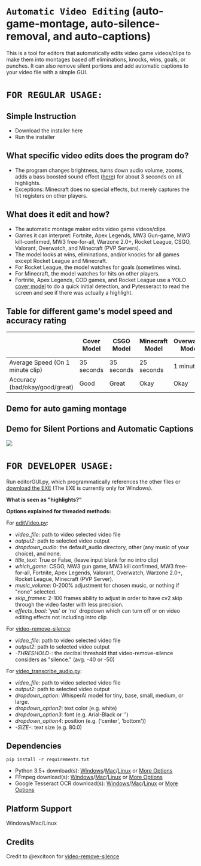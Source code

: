 # `Automatic Video Editing` (auto-game-montage, auto-silence-removal, and auto-captions)

This is a tool for editors that automatically edits video game videos/clips to make them into montages based off eliminations, knocks, wins, goals, or punches. It can also remove silent portions and add automatic captions to your video file with a simple GUI.

# `FOR REGULAR USAGE:`

## Simple Instruction
- Download the installer here
- Run the installer 

## What specific video edits does the program do?
- The program changes brightness, turns down audio volume, zooms, adds a bass boosted sound effect ([here](editing_sfx/bass_boosted_fixed.mp3)) for about 3 seconds on all highlights.
- Exceptions: Minecraft does no special effects, but merely captures the hit registers on other players.

## What does it edit and how?
- The automatic montage maker edits video game videos/clips
- Games it can interpret: Fortnite, Apex Legends, MW3 Gun-game, MW3 kill-confirmed, MW3 free-for-all, Warzone 2.0+, Rocket League, CSGO, Valorant, Overwatch, and Minecraft (PVP Servers).
- The model looks at wins, eliminations, and/or knocks for all games except Rocket League and Minecraft.
- For Rocket League, the model watches for goals (sometimes wins).
- For Minecraft, the model watches for hits on other players.
- Fortnite, Apex Legends, COD games, and Rocket League use a YOLO [cover model](YOLOmodels/covermodel.pt) to do a quick initial detection, and Pytesseract to read the screen and see if there was actually a highlight.  

## Table for different game's model speed and accuracy rating
|                                 | Cover Model   | CSGO Model    | Minecraft Model | Overwatch Model | Valorant Model | Pytesseract + Cover Model |
| ------------------------------- | ------------- | ------------- | --------------- | --------------- | -------------- | ------------------------- |
| Average Speed (On 1 minute clip)| 35 seconds    | 35 seconds    | 25 seconds      | 1 minute        | 35 seconds     | 5 minutes                 |
| Accuracy (bad/okay/good/great)  | Good          | Great         | Okay            | Okay            | Great          | Great                     |

## Demo for auto gaming montage

## Demo for Silent Portions and Automatic Captions
![](example.gif)

# `FOR DEVELOPER USAGE:`

Run editorGUI.py, which programmatically references the other files or [download the EXE](https://github.com/Noah-Grimaldi/automatic-video-editing/releases/download/pyinstaller/automatic-video-editing.exe) (The EXE is currently only for Windows).

**What is seen as "highlights?"**

**Options explained for threaded methods:**

For [editVideo.py](packagefiles/editVideo.py): 

- *video_file*: path to video selected video file
- *output2*: path to selected video output 
- *dropdown_audio*: the default_audio directory, other (any music of your choice), and none.
- *title_text*: True or False, (leave input blank for no intro clip)
- *which_game*: CSGO, MW3 gun game, MW3 kill confirmed, MW3 free-for-all, Fortnite, Apex Legends, Valorant, Overwatch, Warzone 2.0+, Rocket League, Minecraft (PVP Server).
- *music_volume*: 0-200% adjustment for chosen music, or nothing if "none" selected.
- *skip_frames*: 2-100 frames ability to adjust in order to have cv2 skip through the video faster with less precision.
- *effects_bool*: 'yes' or 'no' dropdown which can turn off or on video editing effects not including intro clip

For [video-remove-silence](packagefiles/video_remove_silence.py):

- *video_file*: path to video selected video file
- *output2*: path to selected video output
- *-THRESHOLD-*: the decibal threshold that video-remove-silence considers as "silence." (avg. -40 or -50)

For [video_transcribe_audio.py](packagefiles/video_transcribe_audio.py):

- *video_file*: path to video selected video file
- *output2*: path to selected video output
- *dropdown_option*: WhisperAI model for tiny, base, small, medium, or large.
- *dropdown_option2*: text color (e.g. white)
- *dropdown_option3*: font (e.g. Arial-Black or '')
- *dropdown_option4*: position (e.g. ('center', 'bottom'))
- *-SIZE-*: text size (e.g. 80.0)

## Dependencies
`pip install -r requirements.txt`
- Python 3.5+ download(s): [Windows](https://www.python.org/ftp/python/3.12.0/python-3.12.0-amd64.exe)/[Mac](https://www.python.org/ftp/python/3.12.0/python-3.12.0-macos11.pkg)/[Linux](https://www.python.org/ftp/python/3.12.0/Python-3.12.0.tar.xz) or [More Options](https://www.python.org/downloads/)
- FFmpeg download(s): [Windows](https://community.chocolatey.org/packages/ffmpeg)/[Mac](https://formulae.brew.sh/formula/ffmpeg)/[Linux](https://www.geeksforgeeks.org/how-to-install-ffmpeg-in-linux/) or [More Options](https://www.ffmpeg.org/download.html)
- Google Tesseract OCR download(s): [Windows](https://github.com/tesseract-ocr/tesseract?tab=readme-ov-file#installing-tesseract)/[Mac](https://formulae.brew.sh/formula/tesseract)/[Linux](https://tesseract-ocr.github.io/tessdoc/Installation.html) or [More Options](https://tesseract-ocr.github.io/tessdoc/Installation.html)

## Platform Support 
Windows/Mac/Linux

## Credits
Credit to @excitoon for [video-remove-silence](https://github.com/excitoon/video-remove-silence)

